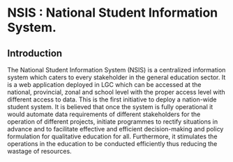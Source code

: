 # NSIS : National Student Information System.

## Introduction 

The National Student Information System (NSIS) is a centralized information system which caters to every stakeholder in the general education sector. It is a web application deployed in LGC which can be accessed at the national, provincial, zonal and school level with the proper access level with different access to data. This is the first initiative to deploy a nation-wide student system. It is believed that once the system is fully operational it would automate data requirements of different stakeholders for the operation of different projects, initiate programmes to rectify situations in advance and to facilitate effective and efficient decision-making and policy formulation for qualitative education for all. Furthermore, it stimulates the operations in the education to be conducted efficiently thus reducing the wastage of resources. 


